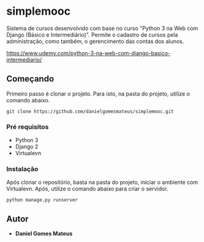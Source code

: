 # simplemooc

Sistema de cursos desenvolvido com base no curso "Python 3 na Web com Django (Básico e Intermediário)". Permite o
cadastro de cursos pela administração, como também, o gerencimento das contas dos alunos.

https://www.udemy.com/python-3-na-web-com-django-basico-intermediario/

## Começando

Primeiro passo é clonar o projeto. Para isto, na pasta do projeto, utilize o comando abaixo.

```
git clone https://github.com/danielgomesmateus/simplemooc.git
```

### Pré requisitos

- Python 3
- Django 2
- Virtualevn

### Instalação

Após clonar o repositório, basta na pasta do projeto, iniciar o ambiente com Virtualevn. Após, utilize o
comando abaixo para criar o servidor.

```
python manage.py runserver
```

## Autor

* **Daniel Gomes Mateus**
